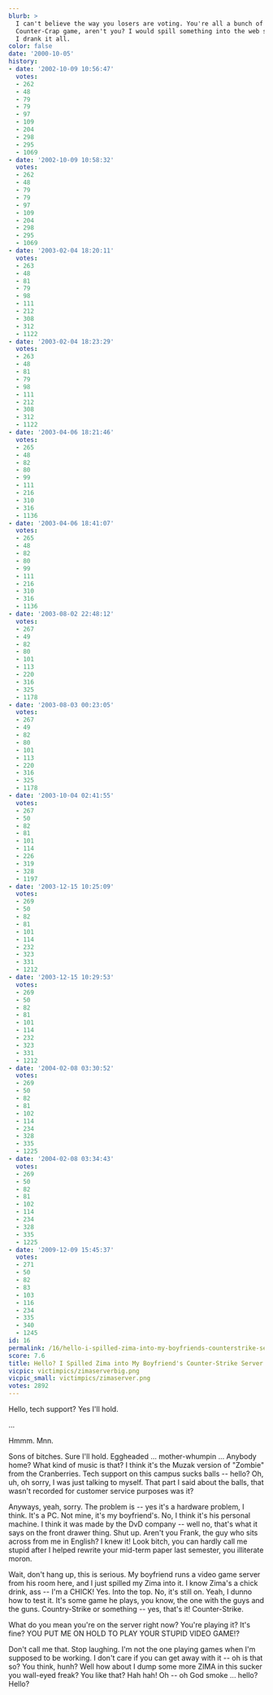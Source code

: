 ```yaml
---
blurb: >
  I can't believe the way you losers are voting. You're all a bunch of fans of that
  Counter-Crap game, aren't you? I would spill something into the web servers, but
  I drank it all.
color: false
date: '2000-10-05'
history:
- date: '2002-10-09 10:56:47'
  votes:
  - 262
  - 48
  - 79
  - 79
  - 97
  - 109
  - 204
  - 298
  - 295
  - 1069
- date: '2002-10-09 10:58:32'
  votes:
  - 262
  - 48
  - 79
  - 79
  - 97
  - 109
  - 204
  - 298
  - 295
  - 1069
- date: '2003-02-04 18:20:11'
  votes:
  - 263
  - 48
  - 81
  - 79
  - 98
  - 111
  - 212
  - 308
  - 312
  - 1122
- date: '2003-02-04 18:23:29'
  votes:
  - 263
  - 48
  - 81
  - 79
  - 98
  - 111
  - 212
  - 308
  - 312
  - 1122
- date: '2003-04-06 18:21:46'
  votes:
  - 265
  - 48
  - 82
  - 80
  - 99
  - 111
  - 216
  - 310
  - 316
  - 1136
- date: '2003-04-06 18:41:07'
  votes:
  - 265
  - 48
  - 82
  - 80
  - 99
  - 111
  - 216
  - 310
  - 316
  - 1136
- date: '2003-08-02 22:48:12'
  votes:
  - 267
  - 49
  - 82
  - 80
  - 101
  - 113
  - 220
  - 316
  - 325
  - 1178
- date: '2003-08-03 00:23:05'
  votes:
  - 267
  - 49
  - 82
  - 80
  - 101
  - 113
  - 220
  - 316
  - 325
  - 1178
- date: '2003-10-04 02:41:55'
  votes:
  - 267
  - 50
  - 82
  - 81
  - 101
  - 114
  - 226
  - 319
  - 328
  - 1197
- date: '2003-12-15 10:25:09'
  votes:
  - 269
  - 50
  - 82
  - 81
  - 101
  - 114
  - 232
  - 323
  - 331
  - 1212
- date: '2003-12-15 10:29:53'
  votes:
  - 269
  - 50
  - 82
  - 81
  - 101
  - 114
  - 232
  - 323
  - 331
  - 1212
- date: '2004-02-08 03:30:52'
  votes:
  - 269
  - 50
  - 82
  - 81
  - 102
  - 114
  - 234
  - 328
  - 335
  - 1225
- date: '2004-02-08 03:34:43'
  votes:
  - 269
  - 50
  - 82
  - 81
  - 102
  - 114
  - 234
  - 328
  - 335
  - 1225
- date: '2009-12-09 15:45:37'
  votes:
  - 271
  - 50
  - 82
  - 83
  - 103
  - 116
  - 234
  - 335
  - 340
  - 1245
id: 16
permalink: /16/hello-i-spilled-zima-into-my-boyfriends-counterstrike-server/
score: 7.6
title: Hello? I Spilled Zima into My Boyfriend's Counter-Strike Server
vicpic: victimpics/zimaserverbig.png
vicpic_small: victimpics/zimaserver.png
votes: 2892
---
```


Hello, tech support? Yes I'll hold.

...

Hmmm. Mnn.

Sons of bitches. Sure I'll hold. Eggheaded ... mother-whumpin ...
Anybody home? What kind of music is that? I think it's the Muzak version
of "Zombie" from the Cranberries. Tech support on this campus sucks
balls -- hello? Oh, uh, oh sorry, I was just talking to myself. That
part I said about the balls, that wasn't recorded for customer service
purposes was it?

Anyways, yeah, sorry. The problem is -- yes it's a hardware problem, I
think. It's a PC. Not mine, it's my boyfriend's. No, I think it's his
personal machine. I think it was made by the DvD company -- well no,
that's what it says on the front drawer thing. Shut up. Aren't you
Frank, the guy who sits across from me in English? I knew it! Look
bitch, you can hardly call me stupid after I helped rewrite your
mid-term paper last semester, you illiterate moron.

Wait, don't hang up, this is serious. My boyfriend runs a video game
server from his room here, and I just spilled my Zima into it. I know
Zima's a chick drink, ass -- I'm a CHICK! Yes. Into the top. No, it's
still on. Yeah, I dunno how to test it. It's some game he plays, you
know, the one with the guys and the guns. Country-Strike or something --
yes, that's it! Counter-Strike.

What do you mean you're on the server right now? You're playing it? It's
fine? YOU PUT ME ON HOLD TO PLAY YOUR STUPID VIDEO GAME!?

Don't call me that. Stop laughing. I'm not the one playing games when
I'm supposed to be working. I don't care if you can get away with it --
oh is that so? You think, hunh? Well how about I dump some more ZIMA in
this sucker you wall-eyed freak? You like that? Hah hah! Oh -- oh God
smoke ... hello? Hello?
